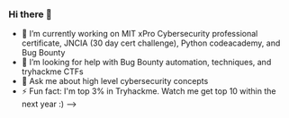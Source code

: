 ### Hi there 👋

- 🔭 I’m currently working on MIT xPro Cybersecurity professional certificate, JNCIA (30 day cert challenge), Python codeacademy, and Bug Bounty
- 🤔 I’m looking for help with Bug Bounty automation, techniques, and tryhackme CTFs
- 💬 Ask me about high level cybersecurity concepts
- ⚡ Fun fact: I'm top 3% in Tryhackme. Watch me get top 10 within the next year :)
-->
